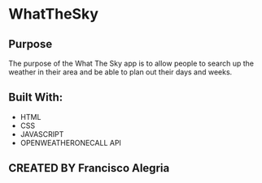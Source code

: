# WhatTheSky

## Purpose
The purpose of the What The Sky app is to allow people to search up the weather in their area and be able to plan out their days and weeks.

## Built With:
* HTML
* CSS
* JAVASCRIPT
* OPENWEATHERONECALL API





## CREATED BY Francisco Alegria
 
